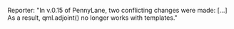Reporter: "In v.0.15 of PennyLane, two conflicting changes were made: [...] As a result, qml.adjoint() no longer works with templates." 